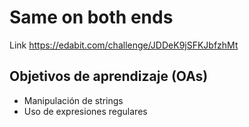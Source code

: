 # Same on both ends

Link https://edabit.com/challenge/JDDeK9jSFKJbfzhMt


## Objetivos de aprendizaje (OAs)

- Manipulación de strings
- Uso de expresiones regulares
